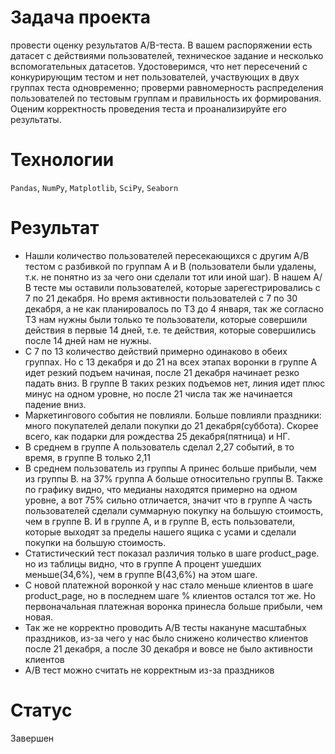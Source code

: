 # Задача проекта 
провести оценку результатов A/B-теста. В вашем распоряжении есть датасет с действиями пользователей, техническое задание и несколько вспомогательных датасетов. Удостоверимся, что нет пересечений с конкурирующим тестом и нет пользователей, участвующих в двух группах теста одновременно; проверми равномерность распределения пользователей по тестовым группам и правильность их формирования. Оценим корректность проведения теста и проанализируйте его результаты.

# Технологии
`Pandas`, `NumPy`, `Matplotlib`, `SciPy`, `Seaborn`

# Результат
- Нашли количество пользователей пересекающихся с другим А/В тестом с разбивкой по группам А и В (пользователи были удалены, т.к. не понятно из за чего они сделали тот или иной шаг). В нашем А/В тесте мы оставили пользователей, которые зарегестрировались с 7 по 21 декабря. Но время активности пользователей с 7 по 30 декабря, а не как планировалось по ТЗ до 4 января, так же согласно ТЗ нам нужны были только те пользователи, которые совершили действия в первые 14 дней, т.е. те действия, которые совершились после 14 дней нам не нужны.
- С 7 по 13 количество действий примерно одинаково в обеих группах. Но с 13 декабря и до 21 на всех этапах воронки в группе А идет резкий подъем начиная, после 21 декабря начинает резко падать вниз. В группе В таких резких подъемов нет, линия идет плюс минус на одном уровне, но после 21 числа так же начинается падение вниз.
- Маркетингового события не повлияли. Больше повлияли праздники: много покупателей делали покупки до 21 декабря(суббота). Скорее всего, как подарки для рождества 25 декабря(пятница) и НГ.
- В среднем в группе А пользователь сделал 2,27 событий, в то время, в группе В только 2,11
- В среднем пользователь из группы А принес больше прибыли, чем из группы В. на 37% группа А больше относительно группы В. Также по графику видно, что медианы находятся примерно на одном уровне, а вот 75% сильно отличается, значит что в группе А часть пользователей сделали суммарную покупку на большую стоимость, чем в группе В. И в группе А, и в группе В, есть пользователи, которые выходят за пределы нашего ящика с усами и сделали покупки на большую стоимость.
- Статистический тест показал различия только в шаге product_page. но из таблицы видно, что в группе А процент ушедших меньше(34,6%), чем в группе В(43,6%) на этом шаге.
- С новой платежной воронкой у нас стало меньше клиентов в шаге product_page, но в последнем шаге % клиентов остался тот же. Но первоначальная платежная воронка принесла больше прибыли, чем новая.
- Так же не корректно проводить А/В тесты накануне масштабных праздников, из-за чего у нас было снижено количество клиентов после 21 декабря, а после 30 декабря и вовсе не было активности клиентов
- А/В тест можно считать не корректным из-за праздников

# Статус
Завершен
